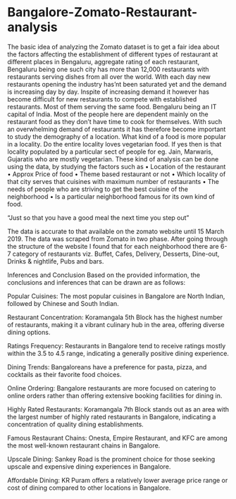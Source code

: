 # Bangalore-Zomato-Restaurant-analysis

The basic idea of analyzing the Zomato dataset is to get a fair idea about the factors affecting the establishment
of different types of restaurant at different places in Bengaluru, aggregate rating of each restaurant, Bengaluru
being one such city has more than 12,000 restaurants with restaurants serving dishes from all over the world.
With each day new restaurants opening the industry has’nt been saturated yet and the demand is increasing
day by day. Inspite of increasing demand it however has become difficult for new restaurants to compete with
established restaurants. Most of them serving the same food. Bengaluru being an IT capital of India. Most of
the people here are dependent mainly on the restaurant food as they don’t have time to cook for themselves.
With such an overwhelming demand of restaurants it has therefore become important to study the demography
of a location. What kind of a food is more popular in a locality. Do the entire locality loves vegetarian food.
If yes then is that locality populated by a particular sect of people for eg. Jain, Marwaris, Gujaratis who are
mostly vegetarian. These kind of analysis can be done using the data, by studying the factors such as
• Location of the restaurant
• Approx Price of food
• Theme based restaurant or not
• Which locality of that city serves that cuisines with maximum number of restaurants
• The needs of people who are striving to get the best cuisine of the neighborhood
• Is a particular neighborhood famous for its own kind of food.

“Just so that you have a good meal the next time you step out”

The data is accurate to that available on the zomato website until 15 March 2019.
The data was scraped from Zomato in two phase. After going through the structure of the website I found that for each neighborhood there are 6-7 category of restaurants viz. Buffet, Cafes, Delivery, Desserts, Dine-out, Drinks & nightlife, Pubs and bars.



Inferences and Conclusion
Based on the provided information, the conclusions and inferences that can be drawn are as follows:

Popular Cuisines: The most popular cuisines in Bangalore are North Indian, followed by Chinese and South Indian.

Restaurant Concentration: Koramangala 5th Block has the highest number of restaurants, making it a vibrant culinary hub in the area, offering diverse dining options.

Ratings Frequency: Restaurants in Bangalore tend to receive ratings mostly within the 3.5 to 4.5 range, indicating a generally positive dining experience.

Dining Trends: Bangaloreans have a preference for pasta, pizza, and cocktails as their favorite food choices.

Online Ordering: Bangalore restaurants are more focused on catering to online orders rather than offering extensive booking facilities for dining in.

Highly Rated Restaurants: Koramangala 7th Block stands out as an area with the largest number of highly rated restaurants in Bangalore, indicating a concentration of quality dining establishments.

Famous Restaurant Chains: Onesta, Empire Restaurant, and KFC are among the most well-known restaurant chains in Bangalore.

Upscale Dining: Sankey Road is the prominent choice for those seeking upscale and expensive dining experiences in Bangalore.

Affordable Dining: KR Puram offers a relatively lower average price range or cost of dining compared to other locations in Bangalore.
